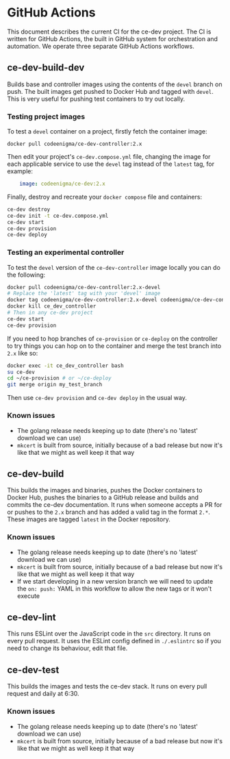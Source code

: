 # GitHub Actions
This document describes the current CI for the ce-dev project. The CI is written for GitHub Actions, the built in GitHub system for orchestration and automation. We operate three separate GitHub Actions workflows.

## ce-dev-build-dev
Builds base and controller images using the contents of the `devel` branch on push. The built images get pushed to Docker Hub and tagged with `devel`. This is very useful for pushing test containers to try out locally.

### Testing project images
To test a `devel` container on a project, firstly fetch the container image:

```
docker pull codeenigma/ce-dev-controller:2.x
```

Then edit your project's `ce-dev.compose.yml` file, changing the image for each applicable service to use the `devel` tag instead of the `latest` tag, for example:

```yaml
    image: codeenigma/ce-dev:2.x
```

Finally, destroy and recreate your `docker compose` file and containers:

```bash
ce-dev destroy
ce-dev init -t ce-dev.compose.yml
ce-dev start
ce-dev provision
ce-dev deploy
```

### Testing an experimental controller
To test the `devel` version of the `ce-dev-controller` image locally you can do the following:

```bash
docker pull codeenigma/ce-dev-controller:2.x-devel
# Replace the 'latest' tag with your 'devel' image
docker tag codeenigma/ce-dev-controller:2.x-devel codeenigma/ce-dev-controller:2.x
docker kill ce_dev_controller
# Then in any ce-dev project
ce-dev start
ce-dev provision
```

If you need to hop branches of `ce-provision` or `ce-deploy` on the controller to try things you can hop on to the container and merge the test branch into `2.x` like so:

```bash
docker exec -it ce_dev_controller bash
su ce-dev
cd ~/ce-provision # or ~/ce-deploy
git merge origin my_test_branch
```

Then use `ce-dev provision` and `ce-dev deploy` in the usual way.

### Known issues
* The golang release needs keeping up to date (there's no 'latest' download we can use)
* `mkcert` is built from source, initially because of a bad release but now it's like that we might as well keep it that way

## ce-dev-build
This builds the images and binaries, pushes the Docker containers to Docker Hub, pushes the binaries to a GitHub release and builds and commits the ce-dev documentation. It runs when someone accepts a PR for or pushes to the `2.x` branch and has added a valid tag in the format `2.*`. These images are tagged `latest` in the Docker repository.

### Known issues
* The golang release needs keeping up to date (there's no 'latest' download we can use)
* `mkcert` is built from source, initially because of a bad release but now it's like that we might as well keep it that way
* If we start developing in a new version branch we will need to update the `on: push:` YAML in this workflow to allow the new tags or it won't execute

## ce-dev-lint
This runs ESLint over the JavaScript code in the `src` directory. It runs on every pull request. It uses the ESLint config defined in `./.eslintrc` so if you need to change its behaviour, edit that file.

## ce-dev-test
This builds the images and tests the ce-dev stack. It runs on every pull request and daily at 6:30.

### Known issues
* The golang release needs keeping up to date (there's no 'latest' download we can use)
* `mkcert` is built from source, initially because of a bad release but now it's like that we might as well keep it that way
